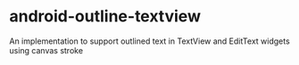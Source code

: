 # android-outline-textview
An implementation to support outlined text in TextView and EditText widgets using canvas stroke
